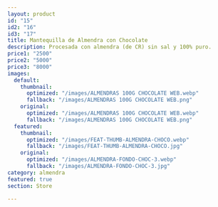 ```yaml
---
layout: product
id: "15"
id2: "16"
id3: "17"
title: Mantequilla de Almendra con Chocolate
description: Procesada con almendra (de CR) sin sal y 100% puro.
price1: "2500"
price2: "5000"
price3: "8000"
images:
  default:
    thumbnail:
      optimized: "/images/ALMENDRAS 100G CHOCOLATE WEB.webp"
      fallback: "/images/ALMENDRAS 100G CHOCOLATE WEB.png"
    original:
      optimized: "/images/ALMENDRAS 100G CHOCOLATE WEB.webp"
      fallback: "/images/ALMENDRAS 100G CHOCOLATE WEB.png"
  featured:
    thumbnail:
      optimized: "/images/FEAT-THUMB-ALMENDRA-CHOCO.webp"
      fallback: "/images/FEAT-THUMB-ALMENDRA-CHOCO.jpg"
    original:
      optimized: "/images/ALMENDRA-FONDO-CHOC-3.webp"
      fallback: "/images/ALMENDRA-FONDO-CHOC-3.jpg"
category: almendra
featured: true
section: Store

---
```

